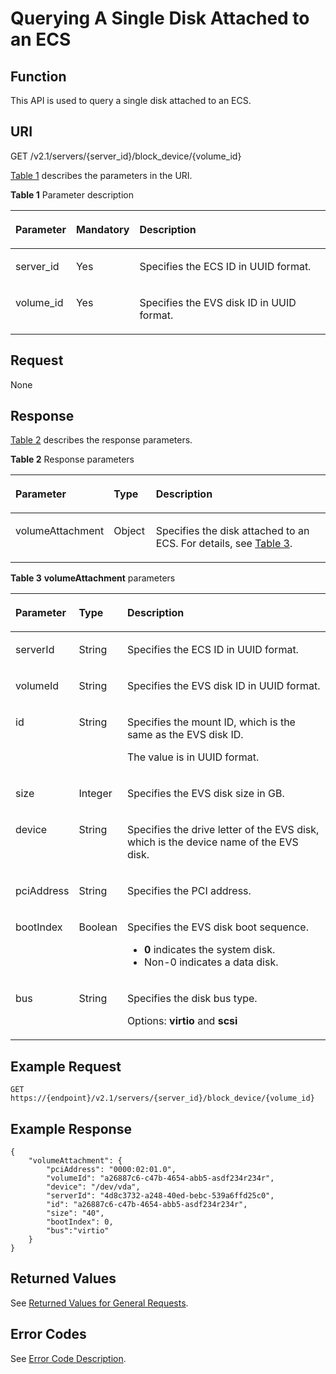 # Querying A Single Disk Attached to an ECS <a name="EN-US_TOPIC_0101860614"></a>

## Function<a name="section61843920"></a>

This API is used to query a single disk attached to an ECS.

## URI<a name="section19724370"></a>

GET /v2.1/servers/\{server\_id\}/block\_device/\{volume\_id\}

[Table 1](#table35893824)  describes the parameters in the URI.

**Table  1**  Parameter description

<a name="table35893824"></a>
<table><thead align="left"><tr id="row23656219"><th class="cellrowborder" valign="top" width="16.75%" id="mcps1.2.4.1.1"><p id="p37105578"><a name="p37105578"></a><a name="p37105578"></a>Parameter</p>
</th>
<th class="cellrowborder" valign="top" width="17.349999999999998%" id="mcps1.2.4.1.2"><p id="p52761866"><a name="p52761866"></a><a name="p52761866"></a>Mandatory</p>
</th>
<th class="cellrowborder" valign="top" width="65.9%" id="mcps1.2.4.1.3"><p id="p45852771"><a name="p45852771"></a><a name="p45852771"></a>Description</p>
</th>
</tr>
</thead>
<tbody><tr id="row39466727"><td class="cellrowborder" valign="top" width="16.75%" headers="mcps1.2.4.1.1 "><p id="p42688329"><a name="p42688329"></a><a name="p42688329"></a>server_id</p>
</td>
<td class="cellrowborder" valign="top" width="17.349999999999998%" headers="mcps1.2.4.1.2 "><p id="p35202648"><a name="p35202648"></a><a name="p35202648"></a>Yes</p>
</td>
<td class="cellrowborder" valign="top" width="65.9%" headers="mcps1.2.4.1.3 "><p id="p32842235"><a name="p32842235"></a><a name="p32842235"></a>Specifies the ECS ID in UUID format.</p>
</td>
</tr>
<tr id="row77061621252"><td class="cellrowborder" valign="top" width="16.75%" headers="mcps1.2.4.1.1 "><p id="p11706725259"><a name="p11706725259"></a><a name="p11706725259"></a>volume_id</p>
</td>
<td class="cellrowborder" valign="top" width="17.349999999999998%" headers="mcps1.2.4.1.2 "><p id="p52640702510"><a name="p52640702510"></a><a name="p52640702510"></a>Yes</p>
</td>
<td class="cellrowborder" valign="top" width="65.9%" headers="mcps1.2.4.1.3 "><p id="p8265878256"><a name="p8265878256"></a><a name="p8265878256"></a>Specifies the EVS disk ID in UUID format.</p>
</td>
</tr>
</tbody>
</table>

## Request<a name="section43301605"></a>

None

## Response<a name="section54170131"></a>

[Table 2](#table57959838)  describes the response parameters.

**Table  2**  Response parameters

<a name="table57959838"></a>
<table><thead align="left"><tr id="row39710134"><th class="cellrowborder" valign="top" width="16.698330166983304%" id="mcps1.2.4.1.1"><p id="p62404314"><a name="p62404314"></a><a name="p62404314"></a>Parameter</p>
</th>
<th class="cellrowborder" valign="top" width="13.508649135086493%" id="mcps1.2.4.1.2"><p id="p3528183"><a name="p3528183"></a><a name="p3528183"></a>Type</p>
</th>
<th class="cellrowborder" valign="top" width="69.7930206979302%" id="mcps1.2.4.1.3"><p id="p17347392"><a name="p17347392"></a><a name="p17347392"></a>Description</p>
</th>
</tr>
</thead>
<tbody><tr id="row62961510"><td class="cellrowborder" valign="top" width="16.698330166983304%" headers="mcps1.2.4.1.1 "><p id="p66717520"><a name="p66717520"></a><a name="p66717520"></a>volumeAttachment</p>
</td>
<td class="cellrowborder" valign="top" width="13.508649135086493%" headers="mcps1.2.4.1.2 "><p id="p49639570"><a name="p49639570"></a><a name="p49639570"></a>Object</p>
</td>
<td class="cellrowborder" valign="top" width="69.7930206979302%" headers="mcps1.2.4.1.3 "><p id="p15568903"><a name="p15568903"></a><a name="p15568903"></a>Specifies the disk attached to an ECS. For details, see <a href="#table7886611">Table 3</a>.</p>
</td>
</tr>
</tbody>
</table>

**Table  3** **volumeAttachment**  parameters

<a name="table7886611"></a>
<table><thead align="left"><tr id="row60727582"><th class="cellrowborder" valign="top" width="16.650000000000002%" id="mcps1.2.4.1.1"><p id="p1554374912162"><a name="p1554374912162"></a><a name="p1554374912162"></a>Parameter</p>
</th>
<th class="cellrowborder" valign="top" width="13.58%" id="mcps1.2.4.1.2"><p id="p0543649111613"><a name="p0543649111613"></a><a name="p0543649111613"></a>Type</p>
</th>
<th class="cellrowborder" valign="top" width="69.77%" id="mcps1.2.4.1.3"><p id="p754384917161"><a name="p754384917161"></a><a name="p754384917161"></a>Description</p>
</th>
</tr>
</thead>
<tbody><tr id="row34544438"><td class="cellrowborder" valign="top" width="16.650000000000002%" headers="mcps1.2.4.1.1 "><p id="p46636132"><a name="p46636132"></a><a name="p46636132"></a>serverId</p>
</td>
<td class="cellrowborder" valign="top" width="13.58%" headers="mcps1.2.4.1.2 "><p id="p30355189"><a name="p30355189"></a><a name="p30355189"></a>String</p>
</td>
<td class="cellrowborder" valign="top" width="69.77%" headers="mcps1.2.4.1.3 "><p id="p50116845"><a name="p50116845"></a><a name="p50116845"></a>Specifies the ECS ID in UUID format.</p>
</td>
</tr>
<tr id="row48398424"><td class="cellrowborder" valign="top" width="16.650000000000002%" headers="mcps1.2.4.1.1 "><p id="p16791461647"><a name="p16791461647"></a><a name="p16791461647"></a>volumeId</p>
</td>
<td class="cellrowborder" valign="top" width="13.58%" headers="mcps1.2.4.1.2 "><p id="p10861332121715"><a name="p10861332121715"></a><a name="p10861332121715"></a>String</p>
</td>
<td class="cellrowborder" valign="top" width="69.77%" headers="mcps1.2.4.1.3 "><p id="p50454834"><a name="p50454834"></a><a name="p50454834"></a>Specifies the EVS disk ID in UUID format.</p>
</td>
</tr>
<tr id="row51440330"><td class="cellrowborder" valign="top" width="16.650000000000002%" headers="mcps1.2.4.1.1 "><p id="p1980225720418"><a name="p1980225720418"></a><a name="p1980225720418"></a>id</p>
</td>
<td class="cellrowborder" valign="top" width="13.58%" headers="mcps1.2.4.1.2 "><p id="p1836163411178"><a name="p1836163411178"></a><a name="p1836163411178"></a>String</p>
</td>
<td class="cellrowborder" valign="top" width="69.77%" headers="mcps1.2.4.1.3 "><p id="p62498284"><a name="p62498284"></a><a name="p62498284"></a>Specifies the mount ID, which is the same as the EVS disk ID.</p>
<p id="p19668183019510"><a name="p19668183019510"></a><a name="p19668183019510"></a>The value is in UUID format.</p>
</td>
</tr>
<tr id="row9400111250"><td class="cellrowborder" valign="top" width="16.650000000000002%" headers="mcps1.2.4.1.1 "><p id="p44001611759"><a name="p44001611759"></a><a name="p44001611759"></a>size</p>
</td>
<td class="cellrowborder" valign="top" width="13.58%" headers="mcps1.2.4.1.2 "><p id="p1040020111156"><a name="p1040020111156"></a><a name="p1040020111156"></a>Integer</p>
</td>
<td class="cellrowborder" valign="top" width="69.77%" headers="mcps1.2.4.1.3 "><p id="p1440012113518"><a name="p1440012113518"></a><a name="p1440012113518"></a>Specifies the EVS disk size in GB.</p>
</td>
</tr>
<tr id="row25613652"><td class="cellrowborder" valign="top" width="16.650000000000002%" headers="mcps1.2.4.1.1 "><p id="p5917164"><a name="p5917164"></a><a name="p5917164"></a>device</p>
</td>
<td class="cellrowborder" valign="top" width="13.58%" headers="mcps1.2.4.1.2 "><p id="p51461341"><a name="p51461341"></a><a name="p51461341"></a>String</p>
</td>
<td class="cellrowborder" valign="top" width="69.77%" headers="mcps1.2.4.1.3 "><p id="p1462819"><a name="p1462819"></a><a name="p1462819"></a>Specifies the drive letter of the EVS disk, which is the device name of the EVS disk.</p>
</td>
</tr>
<tr id="row138081017757"><td class="cellrowborder" valign="top" width="16.650000000000002%" headers="mcps1.2.4.1.1 "><p id="p181061717510"><a name="p181061717510"></a><a name="p181061717510"></a>pciAddress</p>
</td>
<td class="cellrowborder" valign="top" width="13.58%" headers="mcps1.2.4.1.2 "><p id="p128101117559"><a name="p128101117559"></a><a name="p128101117559"></a>String</p>
</td>
<td class="cellrowborder" valign="top" width="69.77%" headers="mcps1.2.4.1.3 "><p id="p28102176515"><a name="p28102176515"></a><a name="p28102176515"></a>Specifies the PCI address.</p>
</td>
</tr>
<tr id="row25285127356"><td class="cellrowborder" valign="top" width="16.650000000000002%" headers="mcps1.2.4.1.1 "><p id="p11108124414332"><a name="p11108124414332"></a><a name="p11108124414332"></a>bootIndex</p>
</td>
<td class="cellrowborder" valign="top" width="13.58%" headers="mcps1.2.4.1.2 "><p id="p1410818444336"><a name="p1410818444336"></a><a name="p1410818444336"></a>Boolean</p>
</td>
<td class="cellrowborder" valign="top" width="69.77%" headers="mcps1.2.4.1.3 "><p id="p193241929982"><a name="p193241929982"></a><a name="p193241929982"></a>Specifies the EVS disk boot sequence.</p>
<a name="ul12742143715815"></a><a name="ul12742143715815"></a><ul id="ul12742143715815"><li><strong id="b842352706181942"><a name="b842352706181942"></a><a name="b842352706181942"></a>0</strong> indicates the system disk.</li><li>Non-0 indicates a data disk.</li></ul>
</td>
</tr>
<tr id="row1477463153418"><td class="cellrowborder" valign="top" width="16.650000000000002%" headers="mcps1.2.4.1.1 "><p id="p1485515145717"><a name="p1485515145717"></a><a name="p1485515145717"></a>bus</p>
</td>
<td class="cellrowborder" valign="top" width="13.58%" headers="mcps1.2.4.1.2 "><p id="p185525155718"><a name="p185525155718"></a><a name="p185525155718"></a>String</p>
</td>
<td class="cellrowborder" valign="top" width="69.77%" headers="mcps1.2.4.1.3 "><p id="p18874019155217"><a name="p18874019155217"></a><a name="p18874019155217"></a>Specifies the disk bus type.</p>
<p id="p1485511511573"><a name="p1485511511573"></a><a name="p1485511511573"></a>Options: <strong id="b842352706114826"><a name="b842352706114826"></a><a name="b842352706114826"></a>virtio</strong> and <strong id="b842352706114831"><a name="b842352706114831"></a><a name="b842352706114831"></a>scsi</strong></p>
</td>
</tr>
</tbody>
</table>

## Example Request<a name="section1828405010213"></a>

```
GET https://{endpoint}/v2.1/servers/{server_id}/block_device/{volume_id}
```

## Example Response<a name="section16327154723712"></a>

```
{
    "volumeAttachment": {
        "pciAddress": "0000:02:01.0",
        "volumeId": "a26887c6-c47b-4654-abb5-asdf234r234r",
        "device": "/dev/vda",
        "serverId": "4d8c3732-a248-40ed-bebc-539a6ffd25c0",
        "id": "a26887c6-c47b-4654-abb5-asdf234r234r",
        "size": "40",
        "bootIndex": 0,
        "bus":"virtio"
    }
}
```

## Returned Values<a name="en-us_topic_0092803065_en-us_topic_0020212692_section22960139"></a>

See  [Returned Values for General Requests](returned-values-for-general-requests.md).

## Error Codes<a name="en-us_topic_0092803065_en-us_topic_0067161469_en-us_topic_0057973179_section23611955"></a>

See  [Error Code Description](error-code-description.md).

